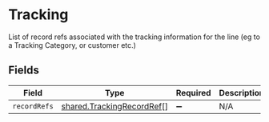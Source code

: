 # Tracking

List of record refs associated with the tracking information for the line (eg to a Tracking Category, or customer etc.)


## Fields

| Field                                                                         | Type                                                                          | Required                                                                      | Description                                                                   |
| ----------------------------------------------------------------------------- | ----------------------------------------------------------------------------- | ----------------------------------------------------------------------------- | ----------------------------------------------------------------------------- |
| `recordRefs`                                                                  | [shared.TrackingRecordRef](../../../sdk/models/shared/trackingrecordref.md)[] | :heavy_minus_sign:                                                            | N/A                                                                           |